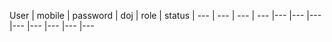 User | mobile | password | doj | role | status |
--- | --- | --- | --- |--- |--- |--- |--- |--- |--- |--- |---

